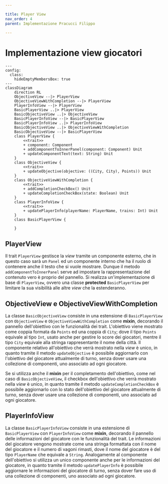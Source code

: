```yaml
---

title: Player View
nav_order: 4
parent: Implementazione Pracucci Filippo

---
```


# Implementazione view giocatori

```mermaid
---
config:
  class:
    hideEmptyMembersBox: true
---
classDiagram
    direction RL
    ObjectiveView --|> PlayerView
    ObjectiveViewWithCompletion --|> PlayerView
    PlayerInfoView --|> PlayerView
    BasicPlayerView ..|> PlayerView
    BasicObjectiveView ..|> ObjectiveView
    BasicPlayerInfoView --|> BasicPlayerView
    BasicPlayerInfoView ..|> PlayerInfoView
    BasicObjectiveView ..|> ObjectiveViewWithCompletion
    BasicObjectiveView --|> BasicPlayerView
    class PlayerView {
        <<trait>>
        + component: Component
        + addComponentToInnerPanel(component: Component) Unit
        + updateComponentText(text: String) Unit
    }
    class ObjectiveView {
        <<trait>>
        + updateObjective(objective: ((City, City), Points)) Unit
    }
    class ObjectiveViewWithCompletion {
        <<trait>>
        + addCompletionCheckBox() Unit
        + updateCompletionCheckBox(state: Boolean) Unit
    }
    class PlayerInfoView {
        <<trait>>
        + updatePlayerInfo(playerName: PlayerName, trains: Int) Unit
    }
    class BasicPlayerView {
            
    }
```

## PlayerView

Il trait `PlayerView` gestisce la _view_ tramite un componente esterno, che in questo caso sarà un `Panel` ed un
componente interno che ha il ruolo di contenere anche il testo che si vuole mostrare. Dunque il metodo
`addComponentToInnerPanel` serve ad impostare la rappresentazione del contenuto vero è proprio del pannello.
Si realizza un'implementazione di base di `PlayerView`, ovvero una classe **protected** `BasicPlayerView` per limitare
la sua visibilità alle altre _view_ che la estenderanno.

## ObjectiveView e ObjectiveViewWithCompletion

La classe `BasicObjectiveView` consiste in una estensione di `BasicPlayerView` con `ObjectiveView` e
`ObjectiveViewWithCompletion` come **mixin**, decorando il pannello dell'obiettivo con le funzionalità dei trait.
L'obiettivo viene mostrato come coppia formata da `Points` ed una coppia di `City`; dove il tipo `Points` equivale al
tipo `Int`, usato anche per gestire lo score dei giocatori, mentre il tipo `City` equivale alla stringa rappresentante
il nome della città. Il componente relativo all'obiettivo che verrà mostrato nella _view_ è unico, in quanto tramite il
metodo `updateObjective` è possibile aggiornarlo con l'obiettivo del giocatore attualmente di turno, senza dover usare
una collezione di componenti, uno associato ad ogni giocatore.

Se si utilizza anche il **mixin** per il completamento dell'obiettivo, come nel caso di `BasicObjectiveView`, il
checkbox dell'obiettivo che verrà mostrato nella _view_ è unico, in quanto tramite il metodo `updateCompletionCheckBox`
è possibile aggiornarlo con lo stato dell'obiettivo del giocatore attualmente di turno, senza dover usare una collezione
di componenti, uno associato ad ogni giocatore.

## PlayerInfoView

La classe `BasicPlayerInfoView` consiste in una estensione di `BasicPlayerView` con `PlayerInfoView` come **mixin**,
decorando il pannello delle informazioni del giocatore con le funzionalità del trait. Le informazioni del giocatore
vengono mostrate come una stringa formattata con il nome del giocatore e il numero di vagoni rimasti, dove il nome del
giocatore è del tipo `PlayerName` che equivale a `String`. Analogamente al componente dell'obiettivo si utilizza un
unico componente anche per le informazioni del giocatore, in quanto tramite il metodo `updatePlayerInfo` è possibile
aggiornare le informazioni del giocatore di turno, senza dover fare uso di una collezione di componenti, uno associato
ad ogni giocatore.
